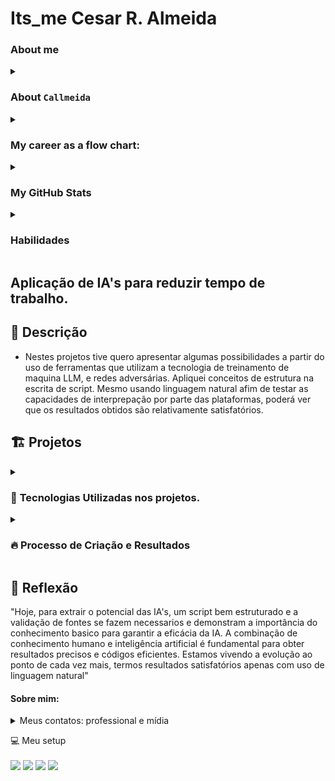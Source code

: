 # Its_me Cesar R. Almeida

### About me

<details>
<summary>

### About `Callmeida`

</summary>

* Hi, my name is Cesar, i'm a industrial product designer.  
* i never write a single line of code but, I'm decide to change my career.
* Open for and in need to learn to grow personally and professionally.
* Really in searching for new opportunities. (see at my chart bellow)

</details>

<details>
<summary>

### My career as a flow chart:

</summary>

```mermaid
graph
A(Cesar today)--> B{Ind. Designer and Consultant}
B --> C([more of same])
B --Study BI, Coding, AI and more--> D[(Dev)] --Study--> E[New orizons]
E --Study--> F[New expectations] --> G(Diferent Life)
```
</details>


<details>
<summary>

### My GitHub Stats

</summary>

![GitHub Stats](https://github-readme-stats.vercel.app/api?username=Callmeida&theme=transparent&bg_color=000&border_color=30A3DC&show_icons=true&icon_color=30A3DC&title_color=E94D5F&text_color=FFF)
![Top Langs](https://github-readme-stats-git-masterrstaa-rickstaa.vercel.app/api/top-langs/?username=Callmeida&layout=compact&bg_color=000&border_color=30A3DC&title_color=E94D5F&text_color=FFF)

</details>


<details>
<summary>

### Habilidades

</summary>

![JavaScript](https://img.shields.io/badge/JavaScript-000?style=for-the-badge&logo=javascript&logoColor=30A3DC) "Intro"
[![Git](https://img.shields.io/badge/Git-000?style=for-the-badge&logo=git&logoColor=E94D5F)](https://git-scm.com/doc) "Básico"
[![GitHub](https://img.shields.io/badge/GitHub-000?style=for-the-badge&logo=github&logoColor=30A3DC)](https://docs.github.com/) "Aprendendo"

</details>

## Aplicação de IA's para reduzir tempo de trabalho.

## 📒 Descrição
- Nestes projetos tive quero apresentar algumas possibilidades a partir do uso de ferramentas que utilizam a tecnologia de treinamento de maquina LLM, e redes adversárias.
Apliquei conceitos de estrutura na escrita de script. Mesmo usando linguagem natural afim de testar as capacidades de interprepação por parte das plataformas, poderá ver que os resultados obtidos são relativamente satisfatórios.


## 🏗️ Projetos
<details>
<summary>
	
### 🤖 <b>Tecnologias Utilizadas nos projetos.</b>

</summary>

 - ##### Avatar animado.

  <img src="https://realfavicongenerator.net/homepage_icons/platforms/windows_2x.png" width="26" height="26"/> <img src="https://img.shields.io/badge/Copilot-%230078D6.svg?&style=for-the-badge&logo=windows&logoColor=white" /> - Geração de imagem por script - via Copilot. (https://copilot.microsoft.com/).

  <img src="https://img.shields.io/badge/OpenAI-412991.svg?style=for-the-badge&logo=OpenAI&logoColor=white" /> - Geração de voz via texto TTS (text-to-speech) - TTSopenAI (https://ttsopenai.com/).

  <img src="https://img.shields.io/badge/D-Id-%230078D6.svg?&style=for-the-badge&logo=windows&logoColor=white" /> - Geração de animação de avatar unindo imagem e audio - D-ID (www.d-id.com/)


 - ##### Restauração e edição de Fotografia.

  <img src="https://media.licdn.com/dms/image/v2/D4D0BAQHA1E_ZWgQ1ZA/company-logo_200_200/company-logo_200_200/0/1683214968324?e=1732752000&v=beta&t=3mC1-HNSQZpoqt8GhKD4-LealjXmwZ-KlUWVYql1PHg" width="26" height="26"/> <img src="https://img.shields.io/badge/-Vizcom-%2376B900.svg?&style=for-the-badge&logo=windows&logoColor=white" /> -Geração e edição de imagem por script. - Vizcom (https://app.vizcom.ai).

 <img src="https://cdn-luma.com/public/captures.lumalabs.ai/images/logo.svg" width="26" height="26"/> - processo de animação - Luma labs (https://lumalabs.ai/dream-machine)

</details>

<details>
  <summary>
		
### 🔥<b> Processo de Criação e Resultados </b>

</summary>

  - <details>
    <summary><b>Criação de avatar animado</b></summary>

    #### Produto resultado de aplicação de varias instancias de IA.
    
    #### 1º - Geração de imagem por script - via Copilot. (https://copilot.microsoft.com/)
    ##### Prompt criado para imagem:
    - "Create a 3D realistic illustration of an animated programmer character, fit body, white Brazilian, voluminous black hair, small beard. casually seated on a social media block with the "LinkedIn" logo. The character is in their 30s, wearing rectangular black prescription glasses, and must wear casual modern clothing such as a basic, super white t-shirt, skater shoes, and brown pants. The background of the image is a social media profile page with the username "Cesar" and a profile picture that        matches the animated character."

      <img src="https://github.com/Callmeida/Its_me/blob/main/output/Avatar_img.jpg?raw=true"  width="400" height="400" />

    #### 2º - Geração de voz via texto TTS (text-to-speech) - TTSopenAI (https://ttsopenai.com/)
    ##### Texto base:
    - "Usei o copilot, para criar um avatar com características minimamente próximas ao objetivo que sou eu no caso. Já digo que quanto mais assertivo o resultado esperado, maior será o numero de informações que deve entregar. quanto menor o numero de dados para a IA, mais "criativa" por conta da IA será. O uso de linguagem natural é bem aceitado pelas plataformas, Dê preferencia a lingua inglesa, por conta da maior quantidade de conteudo usado para o treinamento das IA. Podemos usar nosso idioma, muitas plataformas fazer a tradução para o idioma de sua base mas aí podem acontecer os erros de contexto e alterar o resultado."

    #### 3º - Geração de animação de avatar unindo imagem e audio - D-ID (www.d-id.com/)
    
    - É uma API, que já a saída definida, Sem detalhamento por prompt, sendo necessario somente carregar os arquivos que serão utilizados para compor o video.

    #### Resultado

	[Clique aqui para assistir ao vídeo](https://www.youtube.com/embed/aGRNlgJqeDc)


  - <details>
    <summary><b>Restauração e criação de animação em fotografia</b></summary>
    
    #### 1º - Edição da imagem por script - via Vizcom. (https://app.vizcom.ai)
    ##### Prompt criado para imagem:
    - "Photo realistic 8k like photo, white background, beauty girl with realistic 8k blond hair, chuby face, perfect skin, light pink lips and 8k grey realistic eyes, full hd texture full arm cover green dress."
  	##### imagem base:
    <img src="https://github.com/Callmeida/Its_me/blob/main/inputs/IMG-20201030-WA0012.jpg"  width="350" height="430"/>
		
	##### Resultado

	  <img src="https://github.com/Callmeida/Its_me/blob/main/output/Nav.png"  width="350" height="430"/>
    
    #### 2º - Animação da imagem - Luma labs (https://lumalabs.ai/dream-machine)
    "A api ainda em desenvolvimento necessita de um prompt muito robusto para que o resultado seja o mais conforme possivel. utilizei dois resultados do mesmo prompt unidos para obter o video final.
    ##### Prompt base:
    "start as colorfull, she place the camera at stand, positioning herself, than a flash lights, and finish with the old photo as a final result."

	[Clique aqui para assistir ao vídeo](https://youtube.com/shorts/KTOhz-om5ME)
 
   </details>
</details>

## 💭 Reflexão
"Hoje, para extrair o potencial das IA's, um script bem estruturado e a validação de fontes se fazem necessarios e demonstram a importância do conhecimento basico para garantir a eficácia da IA. A combinação de conhecimento humano e inteligência artificial é fundamental para obter resultados precisos e códigos eficientes. Estamos vivendo a evolução ao ponto de cada vez mais, termos resultados satisfatórios apenas com uso de linguagem natural"

#### Sobre mim:
<details>
<summary>
  Meus contatos: professional e mídia
</summary>
  
- [ ] [![E-mail](https://img.shields.io/badge/-Email-000?style=for-the-badge&logo=microsoft-outlook&logoColor=E94D5F)](mailto:cevralmeida@gmail.com)

- [ ] [![LinkedIn](https://img.shields.io/badge/-LinkedIn-000?style=for-the-badge&logo=linkedin&logoColor=30A3DC)](https://www.linkedin.com/in/cesar-almeida-8a6a341b3/)

- [ ] [![DIO-profile](https://img.shields.io/badge/-DIO%20Profile-000?style=for-the-badge)](https://www.dio.me/users/super_zinha)

</details>

<p align='left'>
  💻 Meu setup<br/><br/>
  <img src="https://img.shields.io/badge/windows-%230078D6.svg?&style=for-the-badge&logo=windows&logoColor=white" />
  <img src="https://img.shields.io/badge/intel-core%20i7%2010th-%230071C5.svg?&style=for-the-badge&logo=intel&logoColor=white" />
  <img src="https://img.shields.io/badge/RAM-32GB-%230071C5.svg?&style=for-the-badge&logoColor=white" />
  <img src="https://img.shields.io/badge/nvidia-rtx%203060-%2376B900.svg?&style=for-the-badge&logo=nvidia&logoColor=white" />
